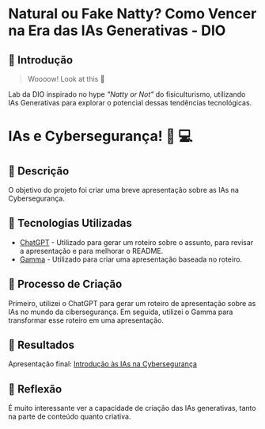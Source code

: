# Natural ou Fake Natty? Como Vencer na Era das IAs Generativas - DIO

## 🚀 Introdução

> Woooow! Look at this 👀

Lab da DIO inspirado no hype _"Natty or Not"_ do fisiculturismo, utilizando IAs Generativas para explorar o potencial dessas tendências tecnológicas.

# IAs e Cybersegurança! 👾 💻

## 📒 Descrição
O objetivo do projeto foi criar uma breve apresentação sobre as IAs na Cybersegurança.

## 🤖 Tecnologias Utilizadas
- [ChatGPT](https://chatgpt.com/) - Utilizado para gerar um roteiro sobre o assunto, para revisar a apresentação e para melhorar o README.
- [Gamma](https://gamma.app/) - Utilizado para criar uma apresentação baseada no roteiro.

## 🧐 Processo de Criação
Primeiro, utilizei o ChatGPT para gerar um roteiro de apresentação sobre as IAs no mundo da cibersegurança. Em seguida, utilizei o Gamma para transformar esse roteiro em uma apresentação.

## 🚀 Resultados
Apresentação final: [Introdução às IAs na Cybersegurança](https://gamma.app/docs/Introducao-as-IAs-na-Ciberseguranca-q2w8vkmoqd7390p)

## 💭 Reflexão 
É muito interessante ver a capacidade de criação das IAs generativas, tanto na parte de conteúdo quanto criativa.

